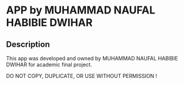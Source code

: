 # APP by MUHAMMAD NAUFAL HABIBIE DWIHAR

## Description

This app was developed and owned by MUHAMMAD NAUFAL HABIBIE DWIHAR for academic final project.


DO NOT COPY, DUPLICATE, OR USE WITHOUT PERMISSION !